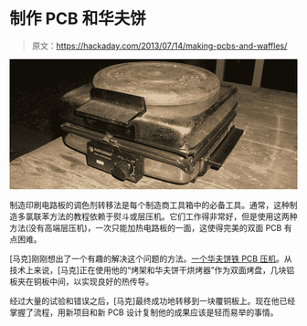 # 制作 PCB 和华夫饼

> 原文：<https://hackaday.com/2013/07/14/making-pcbs-and-waffles/>

![waffle](img/73a7213abfe6cc324f2017e000dafdfb.png)

制造印刷电路板的调色剂转移法是每个制造商工具箱中的必备工具。通常，这种制造多氯联苯方法的教程依赖于熨斗或层压机。它们工作得非常好，但是使用这两种方法(没有高端层压机)，一次只能加热电路板的一面，这使得完美的双面 PCB 有点困难。

[马克]刚刚想出了一个有趣的解决这个问题的方法。[一个华夫饼铁 PCB 压机](http://www.ka6wke.net/finished-projects/pcb-press)。从技术上来说，[马克]正在使用他的“烤架和华夫饼干烘烤器”作为双面烤盘，几块铝板夹在铜板中间，以实现良好的热传导。

经过大量的试验和错误之后，[马克]最终成功地转移到一块覆铜板上。现在他已经掌握了流程，用新项目和新 PCB 设计复制他的成果应该是轻而易举的事情。